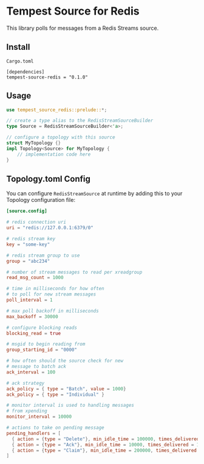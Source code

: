 # Tempest Source for Redis

This library polls for messages from a Redis Streams source.

## Install

`Cargo.toml`

```
[dependencies]
tempest-source-redis = "0.1.0"
```

## Usage

```rust
use tempest_source_redis::prelude::*;

// create a type alias to the RedisStreamSourceBuilder
type Source = RedisStreamSourceBuilder<'a>;

// configure a topology with this source
struct MyTopology {}
impl Topology<Source> for MyTopology {
    // implementation code here
}
```

## Topology.toml Config

You can configure `RedisStreamSource` at runtime by adding this to your Topology configuration file:

```toml
[source.config]

# redis connection uri
uri = "redis://127.0.0.1:6379/0"

# redis stream key
key = "some-key"

# redis stream group to use
group = "abc234"

# number of stream messages to read per xreadgroup
read_msg_count = 1000

# time in milliseconds for how often
# to poll for new stream messages
poll_interval = 1

# max poll backoff in milliseconds
max_backoff = 30000

# configure blocking reads
blocking_read = true

# msgid to begin reading from
group_starting_id = "0000"

# how often should the source check for new
# message to batch ack
ack_interval = 100

# ack strategy
ack_policy = { type = "Batch", value = 1000}
ack_policy = { type = "Individual" }

# monitor interval is used to handling messages
# from xpending
monitor_interval = 10000

# actions to take on pending message
pending_handlers = [
  { action = {type = "Delete"}, min_idle_time = 100000, times_delivered = 5},
  { action = {type = "Ack"}, min_idle_time = 10000, times_delivered = 10},
  { action = {type = "Claim"}, min_idle_time = 200000, times_delivered = 1},
]
```